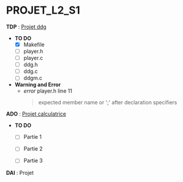 # PROJET_L2_S1

  **TDP** : [Projet ddg](https://elearn.univ-pau.fr/pluginfile.php/492181/mod_resource/content/2/projet-20191119.pdf)
  - **TO DO**
    - [x] Makefile
    - [ ] player.h
    - [ ] player.c
    - [ ] ddg.h
    - [ ] ddg.c
    - [ ] ddgm.c
  - **Warning and Error**
    - *error* player.h line 11 
      > expected member name or ';' after declaration specifiers
    
    
  **ADO** : [Projet calculatrice](http://ecariou.perso.univ-pau.fr/cours/archi/sujet-projet.html)
  - **TO DO**
    - [ ] Partie 1
    - [ ] Partie 2
    - [ ] Partie 3


  **DAI** : Projet
    
    
